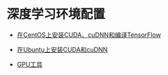 # 深度学习环境配置

* [在CentOS上安装CUDA、cuDNN和编译TensorFlow](centos-install-cuda-cudnn-and-build-tensorflow.md)
* [在Ubuntu上安装CUDA和cuDNN](ubuntu-install-cuda-cudnn.md)

* [GPU工具](gpu-tools.md)
